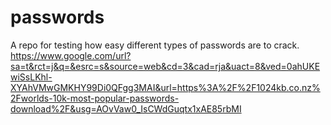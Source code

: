 # passwords
A repo for testing how easy different types of passwords are to crack.
https://www.google.com/url?sa=t&rct=j&q=&esrc=s&source=web&cd=3&cad=rja&uact=8&ved=0ahUKEwiSsLKhl-XYAhVMwGMKHY99Di0QFgg3MAI&url=https%3A%2F%2F1024kb.co.nz%2Fworlds-10k-most-popular-passwords-download%2F&usg=AOvVaw0_IsCWdGuqtx1xAE85rbMI
